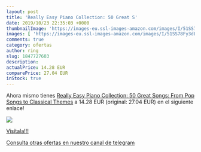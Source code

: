 ```yaml
---
layout: post
title: 'Really Easy Piano Collection: 50 Great S'
date: 2019/10/23 22:35:03 +0000
thumbnailImage: 'https://images-eu.ssl-images-amazon.com/images/I/51SS78Fy3dL._SL200_.jpg'
images: [ 'https://images-eu.ssl-images-amazon.com/images/I/51SS78Fy3dL._SL200_.jpg' ]
comments: true
category: ofertas
author: ring
slug: 1847727603
description:
actualPrice: 14.28 EUR
comparePrice: 27.04 EUR
inStock: true
---
```


Ahora mismo tienes [Really Easy Piano Collection: 50 Great Songs: From Pop Songs to Classical Themes](https://www.amazon.com/dp/1847727603/?tag=redken08-20) a 14.28 EUR (original: 27.04 EUR) en el siguiente enlace!

[![](https://images-eu.ssl-images-amazon.com/images/I/51SS78Fy3dL._SL200_.jpg)](https://www.amazon.com/dp/1847727603/?tag=redken08-20)

[Visítala!!!](https://www.amazon.com/dp/1847727603/?tag=redken08-20)

[Consulta otras ofertas en nuestro canal de telegram](https://t.me/s/ofertas25)
